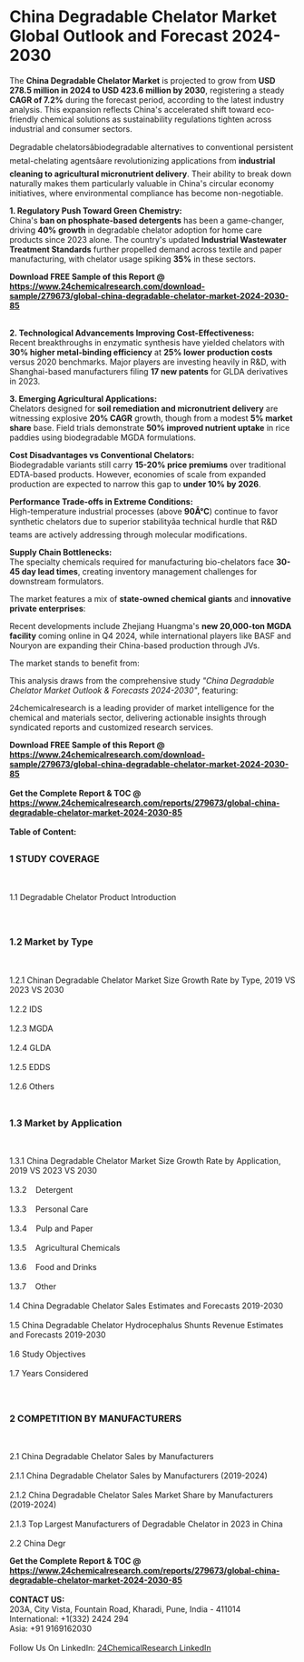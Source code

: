 <h1>China Degradable Chelator Market Global Outlook and Forecast 2024-2030</h1><p>The <strong>China Degradable Chelator Market</strong> is projected to grow from <strong>USD 278.5 million in 2024 to USD 423.6 million by 2030</strong>, registering a steady <strong>CAGR of 7.2%</strong> during the forecast period, according to the latest industry analysis. This expansion reflects China's accelerated shift toward eco-friendly chemical solutions as sustainability regulations tighten across industrial and consumer sectors.</p><p>Degradable chelatorsâbiodegradable alternatives to conventional persistent metal-chelating agentsâare revolutionizing applications from <strong>industrial cleaning to agricultural micronutrient delivery</strong>. Their ability to break down naturally makes them particularly valuable in China's circular economy initiatives, where environmental compliance has become non-negotiable.</p><p><strong>1. Regulatory Push Toward Green Chemistry:</strong><br>
China's <strong>ban on phosphate-based detergents</strong> has been a game-changer, driving <strong>40% growth</strong> in degradable chelator adoption for home care products since 2023 alone. The country's updated <strong>Industrial Wastewater Treatment Standards</strong> further propelled demand across textile and paper manufacturing, with chelator usage spiking <strong>35%</strong> in these sectors.</p><div><b>Download FREE Sample of this Report @ 
            <a href="https://www.24chemicalresearch.com/download-sample/279673/global-china-degradable-chelator-market-2024-2030-85">
            https://www.24chemicalresearch.com/download-sample/279673/global-china-degradable-chelator-market-2024-2030-85</a></b></div><br><p><strong>2. Technological Advancements Improving Cost-Effectiveness:</strong><br>
Recent breakthroughs in enzymatic synthesis have yielded chelators with <strong>30% higher metal-binding efficiency</strong> at <strong>25% lower production costs</strong> versus 2020 benchmarks. Major players are investing heavily in R&amp;D, with Shanghai-based manufacturers filing <strong>17 new patents</strong> for GLDA derivatives in 2023.</p><p><strong>3. Emerging Agricultural Applications:</strong><br>
Chelators designed for <strong>soil remediation and micronutrient delivery</strong> are witnessing explosive <strong>20% CAGR</strong> growth, though from a modest <strong>5% market share</strong> base. Field trials demonstrate <strong>50% improved nutrient uptake</strong> in rice paddies using biodegradable MGDA formulations.</p><p><strong>Cost Disadvantages vs Conventional Chelators:</strong><br>
Biodegradable variants still carry <strong>15-20% price premiums</strong> over traditional EDTA-based products. However, economies of scale from expanded production are expected to narrow this gap to <strong>under 10% by 2026</strong>.</p><p><strong>Performance Trade-offs in Extreme Conditions:</strong><br>
High-temperature industrial processes (above <strong>90Â°C</strong>) continue to favor synthetic chelators due to superior stabilityâa technical hurdle that R&amp;D teams are actively addressing through molecular modifications.</p><p><strong>Supply Chain Bottlenecks:</strong><br>
The specialty chemicals required for manufacturing bio-chelators face <strong>30-45 day lead times</strong>, creating inventory management challenges for downstream formulators.</p><p>The market features a mix of <strong>state-owned chemical giants</strong> and <strong>innovative private enterprises</strong>:</p><p>Recent developments include Zhejiang Huangma's <strong>new 20,000-ton MGDA facility</strong> coming online in Q4 2024, while international players like BASF and Nouryon are expanding their China-based production through JVs.</p><p>The market stands to benefit from:</p><p>This analysis draws from the comprehensive study <em>"China Degradable Chelator Market Outlook &amp; Forecasts 2024-2030"</em>, featuring:</p><p>24chemicalresearch is a leading provider of market intelligence for the chemical and materials sector, delivering actionable insights through syndicated reports and customized research services.</p><div><b>Download FREE Sample of this Report @ 
            <a href="https://www.24chemicalresearch.com/download-sample/279673/global-china-degradable-chelator-market-2024-2030-85">
            https://www.24chemicalresearch.com/download-sample/279673/global-china-degradable-chelator-market-2024-2030-85</a></b></div><br><div><b>Get the Complete Report & TOC @ 
            <a href="https://www.24chemicalresearch.com/reports/279673/global-china-degradable-chelator-market-2024-2030-85">
            https://www.24chemicalresearch.com/reports/279673/global-china-degradable-chelator-market-2024-2030-85</a></b></div><br>
            <b>Table of Content:</b><p><h2><span style="font-size:16px"><strong>1 STUDY COVERAGE</strong></span></h2><br />
<p>1.1 Degradable Chelator Product Introduction</p><br />
<h2><span style="font-size:16px"><strong>1.2 Market by Type</strong></span></h2><br />
<p>1.2.1 Chinan Degradable Chelator Market Size Growth Rate by Type, 2019 VS 2023 VS 2030<br /><br />
1.2.2 IDS&nbsp;&nbsp; &nbsp;<br /><br />
1.2.3 MGDA<br /><br />
1.2.4 GLDA<br /><br />
1.2.5 EDDS<br /><br />
1.2.6 Others<br /><br />
<h2><span style="font-size:16px"><strong>1.3 Market by Application</strong></span></h2><br />
<p>1.3.1 China Degradable Chelator Market Size Growth Rate by Application, 2019 VS 2023 VS 2030<br /><br />
1.3.2&nbsp;&nbsp; &nbsp;Detergent<br /><br />
1.3.3&nbsp;&nbsp; &nbsp;Personal Care<br /><br />
1.3.4&nbsp;&nbsp; &nbsp;Pulp and Paper<br /><br />
1.3.5&nbsp;&nbsp; &nbsp;Agricultural Chemicals<br /><br />
1.3.6&nbsp;&nbsp; &nbsp;Food and Drinks<br /><br />
1.3.7&nbsp;&nbsp; &nbsp;Other<br /><br />
1.4 China Degradable Chelator Sales Estimates and Forecasts 2019-2030<br /><br />
1.5 China Degradable Chelator Hydrocephalus Shunts Revenue Estimates and Forecasts 2019-2030<br /><br />
1.6 Study Objectives<br /><br />
1.7 Years Considered</p><br />
<h2><span style="font-size:16px"><strong>2 COMPETITION BY MANUFACTURERS</strong></span></h2><br />
<p>2.1 China Degradable Chelator Sales by Manufacturers<br /><br />
2.1.1 China Degradable Chelator Sales by Manufacturers (2019-2024)<br /><br />
2.1.2 China Degradable Chelator Sales Market Share by Manufacturers (2019-2024)<br /><br />
2.1.3 Top Largest Manufacturers of Degradable Chelator in 2023 in China<br /><br />
2.2 China Degr</p><div><b>Get the Complete Report & TOC @ 
            <a href="https://www.24chemicalresearch.com/reports/279673/global-china-degradable-chelator-market-2024-2030-85">
            https://www.24chemicalresearch.com/reports/279673/global-china-degradable-chelator-market-2024-2030-85</a></b></div><br><b>CONTACT US:</b><br>
            203A, City Vista, Fountain Road, Kharadi, Pune, India - 411014<br>
            International: +1(332) 2424 294<br>
            Asia: +91 9169162030 <br><br>
            Follow Us On LinkedIn: <a href="https://www.linkedin.com/company/24chemicalresearch/">24ChemicalResearch LinkedIn</a>